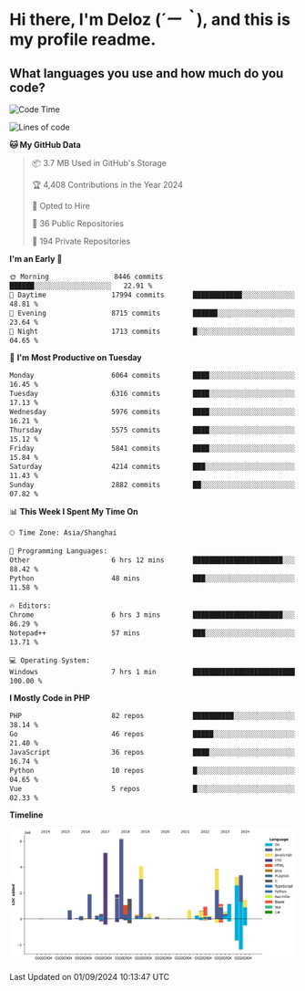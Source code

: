 # **Hi there, I'm Deloz (*´ー｀*), and this is my profile readme.**

## **What languages you use and how much do you code?**

<!--START_SECTION:waka-->
![Code Time](http://img.shields.io/badge/Code%20Time-4%2C582%20hrs%2035%20mins-blue)

![Lines of code](https://img.shields.io/badge/From%20Hello%20World%20I%27ve%20Written-41.8%20million%20lines%20of%20code-blue)

**🐱 My GitHub Data** 

> 📦 3.7 MB Used in GitHub's Storage 
 > 
> 🏆 4,408 Contributions in the Year 2024
 > 
> 💼 Opted to Hire
 > 
> 📜 36 Public Repositories 
 > 
> 🔑 194 Private Repositories 
 > 
**I'm an Early 🐤** 

```text
🌞 Morning                8446 commits        ██████░░░░░░░░░░░░░░░░░░░   22.91 % 
🌆 Daytime                17994 commits       ████████████░░░░░░░░░░░░░   48.81 % 
🌃 Evening                8715 commits        ██████░░░░░░░░░░░░░░░░░░░   23.64 % 
🌙 Night                  1713 commits        █░░░░░░░░░░░░░░░░░░░░░░░░   04.65 % 
```
📅 **I'm Most Productive on Tuesday** 

```text
Monday                   6064 commits        ████░░░░░░░░░░░░░░░░░░░░░   16.45 % 
Tuesday                  6316 commits        ████░░░░░░░░░░░░░░░░░░░░░   17.13 % 
Wednesday                5976 commits        ████░░░░░░░░░░░░░░░░░░░░░   16.21 % 
Thursday                 5575 commits        ████░░░░░░░░░░░░░░░░░░░░░   15.12 % 
Friday                   5841 commits        ████░░░░░░░░░░░░░░░░░░░░░   15.84 % 
Saturday                 4214 commits        ███░░░░░░░░░░░░░░░░░░░░░░   11.43 % 
Sunday                   2882 commits        ██░░░░░░░░░░░░░░░░░░░░░░░   07.82 % 
```


📊 **This Week I Spent My Time On** 

```text
🕑︎ Time Zone: Asia/Shanghai

💬 Programming Languages: 
Other                    6 hrs 12 mins       ██████████████████████░░░   88.42 % 
Python                   48 mins             ███░░░░░░░░░░░░░░░░░░░░░░   11.58 % 

🔥 Editors: 
Chrome                   6 hrs 3 mins        ██████████████████████░░░   86.29 % 
Notepad++                57 mins             ███░░░░░░░░░░░░░░░░░░░░░░   13.71 % 

💻 Operating System: 
Windows                  7 hrs 1 min         █████████████████████████   100.00 % 
```

**I Mostly Code in PHP** 

```text
PHP                      82 repos            ██████████░░░░░░░░░░░░░░░   38.14 % 
Go                       46 repos            █████░░░░░░░░░░░░░░░░░░░░   21.40 % 
JavaScript               36 repos            ████░░░░░░░░░░░░░░░░░░░░░   16.74 % 
Python                   10 repos            █░░░░░░░░░░░░░░░░░░░░░░░░   04.65 % 
Vue                      5 repos             █░░░░░░░░░░░░░░░░░░░░░░░░   02.33 % 
```



**Timeline**

![Lines of Code chart](https://raw.githubusercontent.com/deloz/deloz/main/assets/bar_graph.png)


 Last Updated on 01/09/2024 10:13:47 UTC
<!--END_SECTION:waka-->
